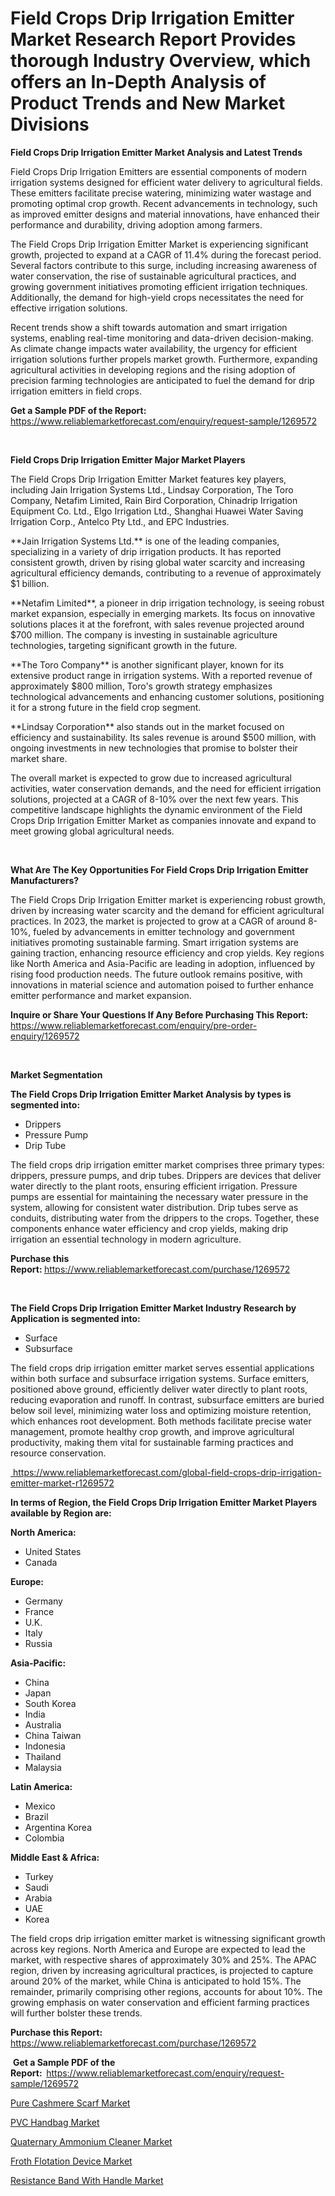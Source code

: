 <p><h1>Field Crops Drip Irrigation Emitter Market Research Report Provides thorough Industry Overview, which offers an In-Depth Analysis of Product Trends and New Market Divisions</h1></p><p><strong>Field Crops Drip Irrigation Emitter Market Analysis and Latest Trends</strong></p>
<p><p>Field Crops Drip Irrigation Emitters are essential components of modern irrigation systems designed for efficient water delivery to agricultural fields. These emitters facilitate precise watering, minimizing water wastage and promoting optimal crop growth. Recent advancements in technology, such as improved emitter designs and material innovations, have enhanced their performance and durability, driving adoption among farmers.</p><p>The Field Crops Drip Irrigation Emitter Market is experiencing significant growth, projected to expand at a CAGR of 11.4% during the forecast period. Several factors contribute to this surge, including increasing awareness of water conservation, the rise of sustainable agricultural practices, and growing government initiatives promoting efficient irrigation techniques. Additionally, the demand for high-yield crops necessitates the need for effective irrigation solutions.</p><p>Recent trends show a shift towards automation and smart irrigation systems, enabling real-time monitoring and data-driven decision-making. As climate change impacts water availability, the urgency for efficient irrigation solutions further propels market growth. Furthermore, expanding agricultural activities in developing regions and the rising adoption of precision farming technologies are anticipated to fuel the demand for drip irrigation emitters in field crops.</p></p>
<p><strong>Get a Sample PDF of the Report:&nbsp;</strong> <a href="https://www.reliablemarketforecast.com/enquiry/request-sample/1269572?utm_campaign=1874&utm_medium=2&utm_source=Github&utm_content=ia&utm_term=11122024&utm_id=field-crops-drip-irrigation-emitter">https://www.reliablemarketforecast.com/enquiry/request-sample/1269572</a></p>
<p>&nbsp;</p>
<p><strong>Field Crops Drip Irrigation Emitter Major Market Players</strong></p>
<p><p>The Field Crops Drip Irrigation Emitter Market features key players, including Jain Irrigation Systems Ltd., Lindsay Corporation, The Toro Company, Netafim Limited, Rain Bird Corporation, Chinadrip Irrigation Equipment Co. Ltd., Elgo Irrigation Ltd., Shanghai Huawei Water Saving Irrigation Corp., Antelco Pty Ltd., and EPC Industries. </p><p>**Jain Irrigation Systems Ltd.** is one of the leading companies, specializing in a variety of drip irrigation products. It has reported consistent growth, driven by rising global water scarcity and increasing agricultural efficiency demands, contributing to a revenue of approximately $1 billion.</p><p>**Netafim Limited**, a pioneer in drip irrigation technology, is seeing robust market expansion, especially in emerging markets. Its focus on innovative solutions places it at the forefront, with sales revenue projected around $700 million. The company is investing in sustainable agriculture technologies, targeting significant growth in the future.</p><p>**The Toro Company** is another significant player, known for its extensive product range in irrigation systems. With a reported revenue of approximately $800 million, Toro's growth strategy emphasizes technological advancements and enhancing customer solutions, positioning it for a strong future in the field crop segment.</p><p>**Lindsay Corporation** also stands out in the market focused on efficiency and sustainability. Its sales revenue is around $500 million, with ongoing investments in new technologies that promise to bolster their market share.</p><p>The overall market is expected to grow due to increased agricultural activities, water conservation demands, and the need for efficient irrigation solutions, projected at a CAGR of 8-10% over the next few years. This competitive landscape highlights the dynamic environment of the Field Crops Drip Irrigation Emitter Market as companies innovate and expand to meet growing global agricultural needs.</p></p>
<p>&nbsp;</p>
<p><strong>What Are The Key Opportunities For Field Crops Drip Irrigation Emitter Manufacturers?</strong></p>
<p><p>The Field Crops Drip Irrigation Emitter market is experiencing robust growth, driven by increasing water scarcity and the demand for efficient agricultural practices. In 2023, the market is projected to grow at a CAGR of around 8-10%, fueled by advancements in emitter technology and government initiatives promoting sustainable farming. Smart irrigation systems are gaining traction, enhancing resource efficiency and crop yields. Key regions like North America and Asia-Pacific are leading in adoption, influenced by rising food production needs. The future outlook remains positive, with innovations in material science and automation poised to further enhance emitter performance and market expansion.</p></p>
<p><strong>Inquire or Share Your Questions If Any Before Purchasing This Report:</strong> <a href="https://www.reliablemarketforecast.com/enquiry/pre-order-enquiry/1269572?utm_campaign=1874&utm_medium=2&utm_source=Github&utm_content=ia&utm_term=11122024&utm_id=field-crops-drip-irrigation-emitter">https://www.reliablemarketforecast.com/enquiry/pre-order-enquiry/1269572</a></p>
<p>&nbsp;</p>
<p><strong>Market Segmentation</strong></p>
<p><strong>The Field Crops Drip Irrigation Emitter Market Analysis by types is segmented into:</strong></p>
<p><ul><li>Drippers</li><li>Pressure Pump</li><li>Drip Tube</li></ul></p>
<p><p>The field crops drip irrigation emitter market comprises three primary types: drippers, pressure pumps, and drip tubes. Drippers are devices that deliver water directly to the plant roots, ensuring efficient irrigation. Pressure pumps are essential for maintaining the necessary water pressure in the system, allowing for consistent water distribution. Drip tubes serve as conduits, distributing water from the drippers to the crops. Together, these components enhance water efficiency and crop yields, making drip irrigation an essential technology in modern agriculture.</p></p>
<p><strong>Purchase this Report:&nbsp;</strong><a href="https://www.reliablemarketforecast.com/purchase/1269572?utm_campaign=1874&utm_medium=2&utm_source=Github&utm_content=ia&utm_term=11122024&utm_id=field-crops-drip-irrigation-emitter">https://www.reliablemarketforecast.com/purchase/1269572</a></p>
<p>&nbsp;</p>
<p><strong>The Field Crops Drip Irrigation Emitter Market Industry Research by Application is segmented into:</strong></p>
<p><ul><li>Surface</li><li>Subsurface</li></ul></p>
<p><p>The field crops drip irrigation emitter market serves essential applications within both surface and subsurface irrigation systems. Surface emitters, positioned above ground, efficiently deliver water directly to plant roots, reducing evaporation and runoff. In contrast, subsurface emitters are buried below soil level, minimizing water loss and optimizing moisture retention, which enhances root development. Both methods facilitate precise water management, promote healthy crop growth, and improve agricultural productivity, making them vital for sustainable farming practices and resource conservation.</p></p>
<p><a href="https://www.reliablemarketforecast.com/global-field-crops-drip-irrigation-emitter-market-r1269572?utm_campaign=1874&utm_medium=2&utm_source=Github&utm_content=ia&utm_term=11122024&utm_id=field-crops-drip-irrigation-emitter">&nbsp;https://www.reliablemarketforecast.com/global-field-crops-drip-irrigation-emitter-market-r1269572</a></p>
<p><strong>In terms of Region, the Field Crops Drip Irrigation Emitter Market Players available by Region are:</strong></p>
<p>
    <p> <strong> North America: </strong>
        <ul>
            <li>United States</li>
            <li>Canada</li>
        </ul>
        </p> 
    <p> <strong> Europe: </strong>
        <ul>
            <li>Germany</li>
            <li>France</li>
            <li>U.K.</li>
            <li>Italy</li>
            <li>Russia</li>
        </ul>
        </p> 
    <p> <strong> Asia-Pacific: </strong>
        <ul>
            <li>China</li>
            <li>Japan</li>
            <li>South Korea</li>
            <li>India</li>
            <li>Australia</li>
            <li>China Taiwan</li>
            <li>Indonesia</li>
            <li>Thailand</li>
            <li>Malaysia</li>
        </ul>
        </p> 
    <p> <strong> Latin America: </strong>
        <ul>
            <li>Mexico</li>
            <li>Brazil</li>
            <li>Argentina Korea</li>
            <li>Colombia</li>
        </ul>
        </p> 
    <p> <strong> Middle East & Africa: </strong>
        <ul>
            <li>Turkey</li>
            <li>Saudi</li>
            <li>Arabia</li>
            <li>UAE</li>
            <li>Korea</li>
        </ul>
    </p>
    </p>
<p><p>The field crops drip irrigation emitter market is witnessing significant growth across key regions. North America and Europe are expected to lead the market, with respective shares of approximately 30% and 25%. The APAC region, driven by increasing agricultural practices, is projected to capture around 20% of the market, while China is anticipated to hold 15%. The remainder, primarily comprising other regions, accounts for about 10%. The growing emphasis on water conservation and efficient farming practices will further bolster these trends.</p></p>
<p><strong>Purchase this Report: </strong><a href="https://www.reliablemarketforecast.com/purchase/1269572?utm_campaign=1874&utm_medium=2&utm_source=Github&utm_content=ia&utm_term=11122024&utm_id=field-crops-drip-irrigation-emitter">https://www.reliablemarketforecast.com/purchase/1269572</a></p>
<p>&nbsp;<strong>Get a Sample PDF of the Report:&nbsp;&nbsp;</strong><a href="https://www.reliablemarketforecast.com/enquiry/request-sample/1269572?utm_campaign=1874&utm_medium=2&utm_source=Github&utm_content=ia&utm_term=11122024&utm_id=field-crops-drip-irrigation-emitter">https://www.reliablemarketforecast.com/enquiry/request-sample/1269572</a></p>
<p><strong></strong></p>
<p><p><a href="https://www.linkedin.com/pulse/market-drivers-projections-pure-cashmere-scarf-2024-2031-z7sme?utm_campaign=1874&utm_medium=2&utm_source=Github&utm_content=ia&utm_term=11122024&utm_id=field-crops-drip-irrigation-emitter">Pure Cashmere Scarf Market</a></p><p><a href="https://www.linkedin.com/pulse/revenue-demand-pvc-handbag-market-expected-grow-143-cagr-nceve?utm_campaign=1874&utm_medium=2&utm_source=Github&utm_content=ia&utm_term=11122024&utm_id=field-crops-drip-irrigation-emitter">PVC Handbag Market</a></p><p><a href="https://www.linkedin.com/pulse/quaternary-ammonium-cleaner-market-report-anticipated-cagr-0jioe?utm_campaign=1874&utm_medium=2&utm_source=Github&utm_content=ia&utm_term=11122024&utm_id=field-crops-drip-irrigation-emitter">Quaternary Ammonium Cleaner Market</a></p><p><a href="https://github.com/ChiragRP21/Market-Research-Report-List-6/blob/main/froth-flotation-device-market.md?utm_campaign=1874&utm_medium=2&utm_source=Github&utm_content=ia&utm_term=11122024&utm_id=field-crops-drip-irrigation-emitter">Froth Flotation Device Market</a></p><p><a href="https://www.linkedin.com/pulse/late-mark-research-ceirf?utm_campaign=1874&utm_medium=2&utm_source=Github&utm_content=ia&utm_term=11122024&utm_id=field-crops-drip-irrigation-emitter">Resistance Band With Handle Market</a></p></p>